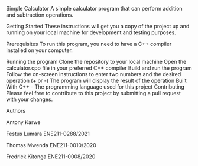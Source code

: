 Simple Calculator
A simple calculator program that can perform addition and subtraction operations.

Getting Started
These instructions will get you a copy of the project up and running on your local machine for development and testing purposes.

Prerequisites
To run this program, you need to have a C++ compiler installed on your computer.

Running the program
Clone the repository to your local machine
Open the calculator.cpp file in your preferred C++ compiler
Build and run the program
Follow the on-screen instructions to enter two numbers and the desired operation (+ or -)
The program will display the result of the operation
Built With
C++ - The programming language used for this project
Contributing
Please feel free to contribute to this project by submitting a pull request with your changes.

Authors

Antony Karwe 

Festus Lumara ENE211-0288/2021

Thomas Mwenda ENE211-0010/2020

Fredrick Kitonga ENE211-0008/2020
